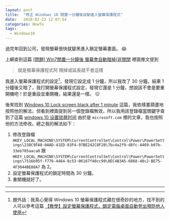 ```yaml
---
layout: post
title:  "修正 Windows 10 閒置一分鐘後自動進入螢幕保護程式"
date:   2018-02-22 12:07:54
categories: HowTo
tags:
  - Windows10
---
```


過完年回到公司，發現螢幕很快就變黑進入鎖定螢幕畫面。 :scream:　

<!-- more -->

上網查到這篇 [[問題] Win7閒置一分鐘後 螢幕會自動暗掉(非關閉](https://www.ptt.cc/bbs/Windows/M.1398429899.A.1BB.html) 裡面推文提到

> 就是螢幕保護程式阿 關掉或延長就不會這樣

我進入螢幕保護程式的設定[^1]，發現它設定成 1 分鐘，所以我改了 30 分鐘。結果 1 分鐘後又暗了，我打開螢幕保護程式設定，發現它還是 1 分鐘，想說該不會是要重開機吧！於是重設並重開機，結果還是一樣。 :expressionless:

後來找到 [Windows 10 Lock screen black after 1 minute](https://niallbest.com/windows-10-lock-screen-black-after-1-minute/) 這篇，我依樣畫葫蘆地按照他的解法，但看到裡面提到另一個登錄檔無效，所以我用該登錄檔當關鍵字查到了這篇 [windows 10 设置锁屏时间](https://partnersupport.microsoft.com/zh-hans/par_servplat/forum/par_winserv/windows-10/4994fbee-ef51-41c2-a90c-a853ed117701) 由於是 `microsoft.com` 裡的文章，我也按照他的方法修改。總之我的解法如下：

1. 修改登錄檔 `HKEY_LOCAL_MACHINE\SYSTEM\CurrentControlSet\Control\Power\PowerSettings\238C9FA8-0AAD-41ED-83F4-97BE242C8F20\7bc4a2f9-d8fc-4469-b07b-33eb785aaca0` 跟 `HKEY_LOCAL_MACHINE\SYSTEM\CurrentControlSet\Control\Power\PowerSettings\7516b95f-f776-4464-8c53-06167f40cc99\8EC4B3A5-6868-48c2-BE75-4F3044BE88A7` 為 2。
2. 設定螢幕保護程式的鎖定時間為 30 分鐘。
3. 重開機就好了。

----
[^1]: 題外話：我真心覺得 Windows 10 螢幕保護程式藏在很奇妙的地方，找不到的人可以參考這篇 [【教學】設定螢幕保護程式，鎖定電腦桌面自動登出預防他人使用](http://sky940811.pixnet.net/blog/post/338495222)